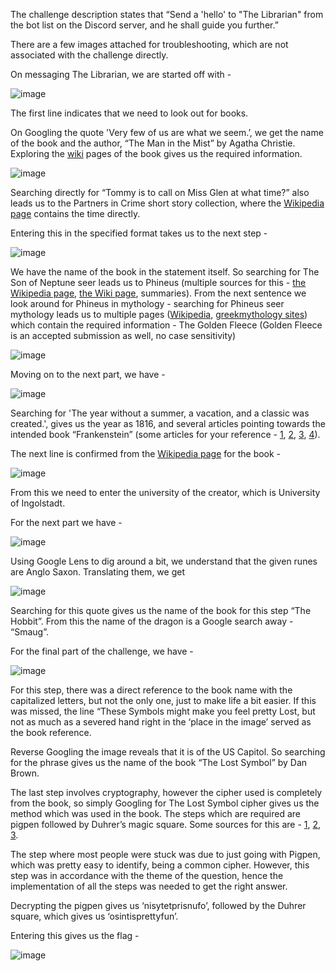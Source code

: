 The challenge description states that “Send a 'hello' to "The Librarian" from the bot list on the Discord server, and he shall guide you further.” 

There are a few images attached for troubleshooting, which are not associated with the challenge directly.

On messaging The Librarian, we are started off with - 

![image](https://user-images.githubusercontent.com/91563327/159545917-b851d613-ff5d-4d63-af73-b5568f4bfcaf.png)

The first line indicates that we need to look out for books.

On Googling the quote 'Very few of us are what we seem.’, we get the name of the book and the author, “The Man in the Mist” by Agatha Christie.
Exploring the [wiki](https://agathachristie.fandom.com/wiki/The_Man_in_the_Mistwiki) pages of the book gives us the required information.

![image](https://user-images.githubusercontent.com/91563327/159546311-16eabf35-3fcd-4eba-8a51-639401c47496.png)

Searching directly for “Tommy is to call on Miss Glen at what time?” also leads us to the Partners in Crime short story collection, where the [Wikipedia page](https://en.wikipedia.org/wiki/Partners_in_Crime_(short_story_collection)#The_Man_in_the_Mist) contains the time directly.

Entering this in the specified format takes us to the next step -

![image](https://user-images.githubusercontent.com/91563327/159546411-3d6555e5-ea88-4d20-813a-2124612ee838.png)

We have the name of the book in the statement itself. So searching for The Son of Neptune seer leads us to Phineus (multiple sources for this - [the Wikipedia page](https://en.wikipedia.org/wiki/The_Son_of_Neptune), [the Wiki page](https://riordan.fandom.com/wiki/The_Son_of_Neptune), summaries). 
From the next sentence we look around for Phineus in mythology - searching for Phineus seer mythology leads us to multiple pages ([Wikipedia](https://en.wikipedia.org/wiki/Phineus), [greekmythology sites](https://www.greekmythology.com/Myths/Mortals/Phineus/phineus.html)) which contain the required information - The Golden Fleece (Golden Fleece is an accepted submission as well, no case sensitivity)

![image](https://user-images.githubusercontent.com/91563327/159546668-4eed2004-4454-48ac-aaf3-fb0f8a5509ee.png)

Moving on to the next part, we have -

![image](https://user-images.githubusercontent.com/91563327/159546722-3e71f0db-6551-4139-912b-9a47fffd58ea.png)

Searching for 'The year without a summer, a vacation, and a classic was created.', gives us the year as 1816, and several articles pointing towards the intended book “Frankenstein” (some articles for your reference - [1](https://www.mentalfloss.com/article/73585/15-facts-about-year-without-summer), [2](https://www.panmacmillan.com/blogs/history/frankenstein-and-the-year-without-a-summer), [3](https://www.npr.org/2007/08/13/12688403/did-climate-inspire-the-birth-of-a-monster), [4](https://blog.ed.ted.com/2017/11/07/an-animators-take-on-mary-shelleys-frankenstein/)).

The next line is confirmed from the [Wikipedia page](https://en.wikipedia.org/wiki/Frankenstein) for the book - 

![image](https://user-images.githubusercontent.com/91563327/159546764-cc01a6d4-f14f-4c0e-8b24-459970d36ea8.png)

From this we need to enter the university of the creator, which is University of Ingolstadt. 

For the next part we have - 

![image](https://user-images.githubusercontent.com/91563327/159546814-0ec0ef6f-4e7f-4bb7-a217-c8f2da42f267.png)

Using Google Lens to dig around a bit, we understand that the given runes are Anglo Saxon. 
Translating them, we get 

![image](https://user-images.githubusercontent.com/91563327/159546886-7b314059-b18a-4b4c-95de-4ed2f8fdbbaa.png)

Searching for this quote gives us the name of the book for this step “The Hobbit”.
From this the name of the dragon is a Google search away - “Smaug”.

For the final part of the challenge, we have -

![image](https://user-images.githubusercontent.com/91563327/159546914-becdfc08-abbc-426d-a616-8fc6b100f31f.png)

For this step, there was a direct reference to the book name with the capitalized letters, but not the only one, just to make life a bit easier.
If this was missed, the line “These Symbols might make you feel pretty Lost, but not as much as a severed hand right in the ‘place in the image’ served as the book reference.

Reverse Googling the image reveals that it is of the US Capitol. So searching for the phrase gives us the name of the book “The Lost Symbol” by Dan Brown.

The last step involves cryptography, however the cipher used is completely from the book, so simply Googling for The Lost Symbol cipher gives us the method which was used in the book. The steps which are required are pigpen followed by Duhrer’s magic square. Some sources for this are - [1](https://sites.google.com/site/lostsymbolproject/masonic-cipher), [2](https://www.mysteriology.com/blog/a-sketchbook-that-feels-like-time-travel/), [3](https://youtu.be/6fedjvyRt5w).

The step where most people were stuck was due to just going with Pigpen, which was pretty easy to identify, being a common cipher. However, this step was in accordance with the theme of the question, hence the implementation of all the steps was needed to get the right answer.

Decrypting the pigpen gives us ‘nisytetprisnufo’, followed by the Duhrer square, which gives us ‘osintisprettyfun’.

Entering this gives us the flag -

 ![image](https://user-images.githubusercontent.com/91563327/159546962-e82e0868-db12-4b2c-83fb-e72a1bfa5f65.png)
